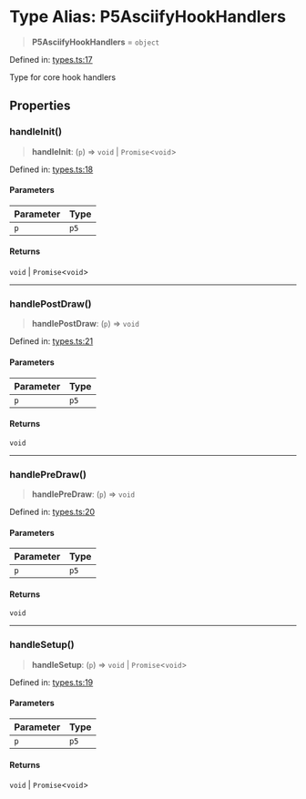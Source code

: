 # Type Alias: P5AsciifyHookHandlers

> **P5AsciifyHookHandlers** = `object`

Defined in: [types.ts:17](https://github.com/humanbydefinition/p5.asciify/blob/15d65e5de5ef823bac2dd4f184de81e436dbf1d7/src/lib/types.ts#L17)

Type for core hook handlers

## Properties

### handleInit()

> **handleInit**: (`p`) => `void` \| `Promise`\<`void`\>

Defined in: [types.ts:18](https://github.com/humanbydefinition/p5.asciify/blob/15d65e5de5ef823bac2dd4f184de81e436dbf1d7/src/lib/types.ts#L18)

#### Parameters

| Parameter | Type |
| --------- | ---- |
| `p`       | `p5` |

#### Returns

`void` \| `Promise`\<`void`\>

---

### handlePostDraw()

> **handlePostDraw**: (`p`) => `void`

Defined in: [types.ts:21](https://github.com/humanbydefinition/p5.asciify/blob/15d65e5de5ef823bac2dd4f184de81e436dbf1d7/src/lib/types.ts#L21)

#### Parameters

| Parameter | Type |
| --------- | ---- |
| `p`       | `p5` |

#### Returns

`void`

---

### handlePreDraw()

> **handlePreDraw**: (`p`) => `void`

Defined in: [types.ts:20](https://github.com/humanbydefinition/p5.asciify/blob/15d65e5de5ef823bac2dd4f184de81e436dbf1d7/src/lib/types.ts#L20)

#### Parameters

| Parameter | Type |
| --------- | ---- |
| `p`       | `p5` |

#### Returns

`void`

---

### handleSetup()

> **handleSetup**: (`p`) => `void` \| `Promise`\<`void`\>

Defined in: [types.ts:19](https://github.com/humanbydefinition/p5.asciify/blob/15d65e5de5ef823bac2dd4f184de81e436dbf1d7/src/lib/types.ts#L19)

#### Parameters

| Parameter | Type |
| --------- | ---- |
| `p`       | `p5` |

#### Returns

`void` \| `Promise`\<`void`\>
